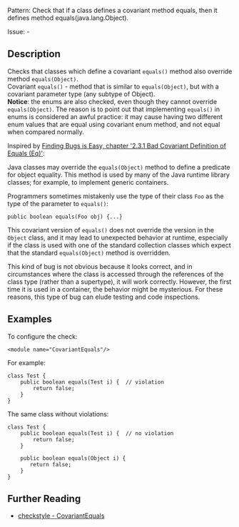 Pattern: Check that if a class defines a covariant method equals, then it defines method equals(java.lang.Object).

Issue: -

## Description

Checks that classes which define a covariant `equals()` method also override method `equals(Object)`.  
Covariant `equals()` \- method that is similar to `equals(Object)`, but with a covariant parameter type (any subtype of Object).  
**Notice**: the enums are also checked, even though they cannot override `equals(Object)`. The reason is to point out that implementing `equals()` in enums is considered an awful practice: it may cause having two different enum values that are equal using covariant enum method, and not equal when compared normally. 

Inspired by [Finding Bugs is Easy, chapter '2.3.1 Bad Covariant Definition of Equals (Eq)'](http://www.cs.nyu.edu/~lharris/papers/findbugsPaper.pdf): 

Java classes may override the `equals(Object)` method to define a predicate for object equality. This method is used by many of the Java runtime library classes; for example, to implement generic containers. 

Programmers sometimes mistakenly use the type of their class `Foo` as the type of the parameter to `equals()`: 
    
    
    public boolean equals(Foo obj) {...}
            

This covariant version of `equals()` does not override the version in the `Object` class, and it may lead to unexpected behavior at runtime, especially if the class is used with one of the standard collection classes which expect that the standard `equals(Object)` method is overridden. 

This kind of bug is not obvious because it looks correct, and in circumstances where the class is accessed through the references of the class type (rather than a supertype), it will work correctly. However, the first time it is used in a container, the behavior might be mysterious. For these reasons, this type of bug can elude testing and code inspections. 

## Examples

To configure the check: 
    
    
    <module name="CovariantEquals"/>
            

For example: 
    
    
    class Test {
        public boolean equals(Test i) {  // violation
            return false;
        }
    }
              

The same class without violations: 
    
    
    class Test {
        public boolean equals(Test i) {  // no violation
            return false;
        }
    
        public boolean equals(Object i) {
           return false;
        }
    }

## Further Reading

* [checkstyle - CovariantEquals](http://checkstyle.sourceforge.net/config_coding.html#CovariantEquals)